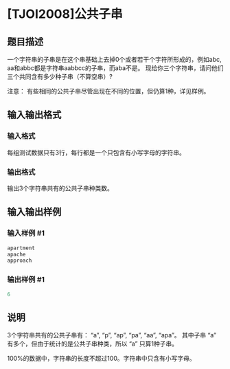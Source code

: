 # [TJOI2008]公共子串

## 题目描述

一个字符串的子串是在这个串基础上去掉0个或者若干个字符所形成的，例如abc, aa和abbc都是字符串aabbcc的子串，而aba不是。 现给你三个字符串，请问他们三个共同含有多少种子串（不算空串）?

注意： 有些相同的公共子串尽管出现在不同的位置，但仍算1种，详见样例。

## 输入输出格式

### 输入格式

每组测试数据只有3行，每行都是一个只包含有小写字母的字符串。

### 输出格式

输出3个字符串共有的公共子串种类数。

## 输入输出样例

### 输入样例 #1

```cpp
apartment
apache
approach

```
### 输出样例 #1

```cpp
6
```


## 说明

3个字符串共有的公共子串有： “a”, “p”, “ap”, “pa”, “aa”, “apa”。 其中子串 “a” 有多个，但由于统计的是公共子串种类，所以 “a” 只算1种子串。

100%的数据中，字符串的长度不超过100。字符串中只含有小写字母。

